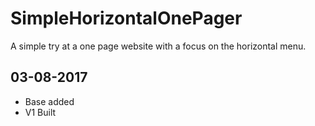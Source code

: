 # SimpleHorizontalOnePager
A simple try at a one page website with a focus on the horizontal menu.

## 03-08-2017

+ Base added
+ V1 Built